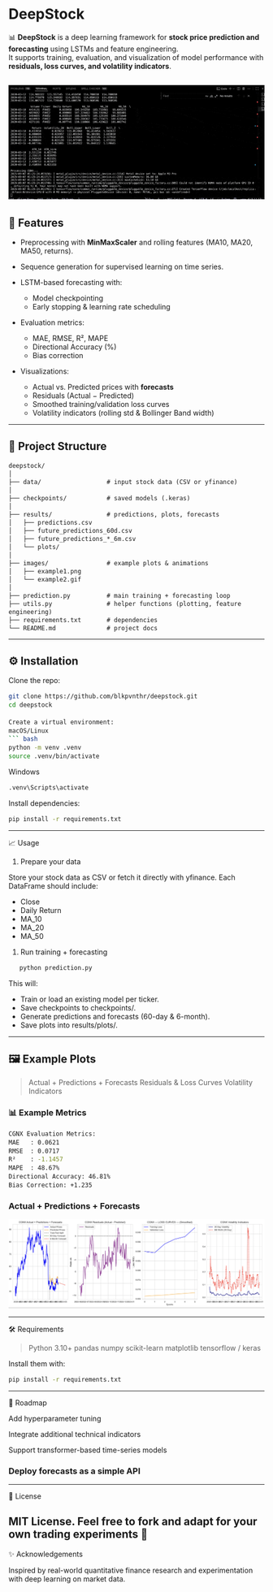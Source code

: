# DeepStock

📊 **DeepStock** is a deep learning framework for **stock price prediction and forecasting** using LSTMs and feature engineering.  
It supports training, evaluation, and visualization of model performance with **residuals, loss curves, and volatility indicators**.

![Training Forecast GIF](images/example2.gif)
---

## 🚀 Features

- Preprocessing with **MinMaxScaler** and rolling features (MA10, MA20, MA50, returns).  

- Sequence generation for supervised learning on time series.  
- LSTM-based forecasting with:
  - Model checkpointing  
  - Early stopping & learning rate scheduling  
- Evaluation metrics:
  - MAE, RMSE, R², MAPE  
  - Directional Accuracy (%)  
  - Bias correction  
- Visualizations:
  - Actual vs. Predicted prices with **forecasts**  
  - Residuals (Actual − Predicted)  
  - Smoothed training/validation loss curves  
  - Volatility indicators (rolling std & Bollinger Band width)  

---

## 📂 Project Structure

```
deepstock/
│
├── data/                  # input stock data (CSV or yfinance)
│
├── checkpoints/           # saved models (.keras)
│
├── results/               # predictions, plots, forecasts
│   ├── predictions.csv
│   ├── future_predictions_60d.csv
│   ├── future_predictions_*_6m.csv
│   └── plots/
│
├── images/                # example plots & animations
│   ├── example1.png
│   └── example2.gif
│
├── prediction.py          # main training + forecasting loop
├── utils.py               # helper functions (plotting, feature engineering)
├── requirements.txt       # dependencies
└── README.md              # project docs
```


---

## ⚙️ Installation

Clone the repo:
```bash
git clone https://github.com/blkpvnthr/deepstock.git
cd deepstock

Create a virtual environment:
macOS/Linux
``` bash
python -m venv .venv
source .venv/bin/activate
```
Windows
``` bash
.venv\Scripts\activate
```

Install dependencies:
``` bash
pip install -r requirements.txt
```

---

📈 Usage

1. Prepare your data

Store your stock data as CSV or fetch it directly with yfinance.
Each DataFrame should include:

- Close
- Daily Return
- MA_10
- MA_20
- MA_50

1. Run training + forecasting
``` bash
   python prediction.py
```

This will:
- Train or load an existing model per ticker.
- Save checkpoints to checkpoints/.
- Generate predictions and forecasts (60-day & 6-month).
- Save plots into results/plots/.

---

## 🖼 Example Plots
> Actual + Predictions + Forecasts
> Residuals & Loss Curves
> Volatility Indicators

### 📊 Example Metrics
``` bash
CGNX Evaluation Metrics:
MAE   : 0.0621
RMSE  : 0.0717
R²    : -1.1457
MAPE  : 48.67%
Directional Accuracy: 46.81%
Bias Correction: +1.235
```
### Actual + Predictions + Forecasts
![Forecast](images/example1.png)

---

🛠 Requirements

> Python 3.10+
> pandas
> numpy
> scikit-learn
> matplotlib
> tensorflow / keras

Install them with:
``` bash
pip install -r requirements.txt
```

---

🔮 Roadmap

 Add hyperparameter tuning

 Integrate additional technical indicators

 Support transformer-based time-series models

### Deploy forecasts as a simple API
---
📜 License

MIT License.
Feel free to fork and adapt for your own trading experiments 🚀
--- 
✨ Acknowledgements

Inspired by real-world quantitative finance research and experimentation with deep learning on market data.

